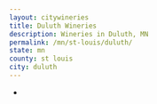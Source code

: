 ```yaml
---
layout: citywineries
title: Duluth Wineries
description: Wineries in Duluth, MN
permalink: /mn/st-louis/duluth/
state: mn
county: st louis
city: duluth
---
```

-
